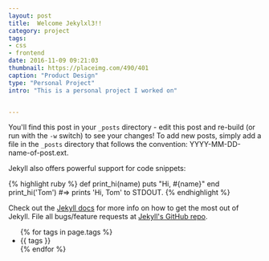 ```yaml
---
layout: post
title:  Welcome Jekylxl3!!
category: project
tags:
- css
- frontend
date: 2016-11-09 09:21:03
thumbnail: https://placeimg.com/490/401
caption: "Product Design"
type: "Personal Project"
intro: "This is a personal project I worked on"


---
```


You'll find this post in your `_posts` directory - edit this post and re-build (or run with the `-w` switch) to see your changes!
To add new posts, simply add a file in the `_posts` directory that follows the convention: YYYY-MM-DD-name-of-post.ext.

Jekyll also offers powerful support for code snippets:

{% highlight ruby %}
def print_hi(name)
  puts "Hi, #{name}"
end
print_hi('Tom')
#=> prints 'Hi, Tom' to STDOUT.
{% endhighlight %}

Check out the [Jekyll docs][jekyll] for more info on how to get the most out of Jekyll. File all bugs/feature requests at [Jekyll's GitHub repo][jekyll-gh].

[jekyll-gh]: https://github.com/mojombo/jekyll
[jekyll]:    http://jekyllrb.com

<ul>
  {% for tags in page.tags %}
    <li>{{ tags }}</li>
  {% endfor %}
</ul>
